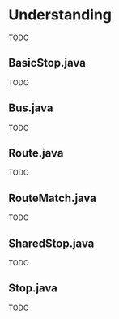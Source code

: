 # Understanding
TODO

## BasicStop.java
TODO

## Bus.java
TODO

## Route.java
TODO

## RouteMatch.java
TODO

## SharedStop.java
TODO

## Stop.java
TODO